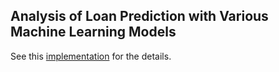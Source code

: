 ## Analysis of Loan Prediction with Various Machine Learning Models
See this [implementation](https://github.com/gabrieliUNC/ML-Loan-Prediction) for the details.
